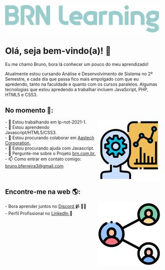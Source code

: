 <img src="images/logo-learning.png" alt="logo brn-learning">


<h1>Olá, seja bem-vindo(a)! 👋 </h1>
<p>Eu me chamo Bruno, bora lá conhecer um pouco do meu aprendizado!</p>

<p>Atualmente estou cursando Análise e Desenvolvimento de Sistema no 2º Semestre, e cada dia que passa fico mais empolgado com que eu apredendo, tanto na faculdade e quanto com os cursos paralelos. Algumas tecnologias que estou apredendo a trabalhar incluem JavaScript, PHP, HTML5 e CSS3. </p>


<h2>No momento 🔧:</h2><img align = "right" width = "200" height = "200" src = "images/producao.png">

<p>- 🔭 Estou trabalhando em lp-not-2021-1.<br>
- 🌱 Estou aprendendo Javascript/HTML5/CSS3.<br>
- 👯 Estou procurando colaborar em <a href="https://github.com/brn-borges/aatstech-corporation">Aastech Corporation.</a><br>
- 🤔 Estou procurando ajuda com Javascript.<br>
- 💬 Pergunte-me sobre o Projeto <a href="https://github.com/brn-borges/brn.com.br">brn.com.br.</a><br>
- 📫 Como entrar em contato comigo: <a href="mailto:bruno.bferreira3@gmail.com">bruno.bferreira3@gmail.com</a></p>
<br>


<h2>Encontre-me na web 🌎:</h2> <img align = "right" width = "200" height = "200" src = "images/compartilhar.png"> </a>
<p>- Bora aprender juntos no <a href="https://discord.com/channels/@brnborges#4591"> Discord </a> 📹 ✍🏾<br>
- Perfil Profissional no <a href="https://www.linkedin.com/in/brn-borges/"> LinkedIn </a> 💼</p>
